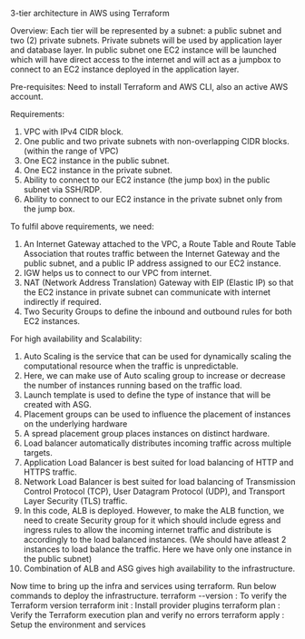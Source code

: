 3-tier architecture in AWS using Terraform
 
Overview:
Each tier will be represented by a subnet: a public subnet and two (2) private subnets. Private subnets will be used by application layer and database layer. In public subnet one EC2 instance will be launched which will have direct access to the internet and will act as a jumpbox to connect to an EC2 instance deployed in the application layer.
 
Pre-requisites:
Need to install Terraform and AWS CLI, also an active AWS account.
 
Requirements:
1.	VPC with IPv4 CIDR block.
2.	One public and two private subnets with non-overlapping CIDR blocks. (within the range of VPC)
3.	One EC2 instance in the public subnet.
4.	One EC2 instance in the private subnet.
5.	Ability to connect to our EC2 instance (the jump box) in the public subnet via SSH/RDP.
6.	Ability to connect to our EC2 instance in the private subnet only from the jump box.
 
To fulfil above requirements, we need:
1.	An Internet Gateway attached to the VPC, a Route Table and Route Table Association that routes traffic between the Internet Gateway and the public subnet, and a public IP address assigned to our EC2 instance.
2.	IGW helps us to connect to our VPC from internet.
3.	NAT (Network Address Translation) Gateway with EIP (Elastic IP) so that the EC2 instance in private subnet can communicate with internet indirectly if required.
4.	Two Security Groups to define the inbound and outbound rules for both EC2 instances.

For high availability and Scalability:
1.	Auto Scaling is the service that can be used for dynamically scaling the computational resource when the traffic is unpredictable. 
2.	Here, we can make use of Auto scaling group to increase or decrease the number of instances running based on the traffic load.
3.	Launch template is used to define the type of instance that will be created with ASG.
4.	Placement groups can be used to influence the placement of instances on the underlying hardware
5.	A spread placement group places instances on distinct hardware. 
6.	Load balancer automatically distributes incoming traffic across multiple targets.
7.	Application Load Balancer is best suited for load balancing of HTTP and HTTPS traffic.
8.	Network Load Balancer is best suited for load balancing of Transmission Control Protocol (TCP), User Datagram Protocol (UDP), and Transport Layer Security (TLS) traffic.
9.	In this code, ALB is deployed. However, to make the ALB function, we need to create Security group for it which should include egress and ingress rules to allow the incoming internet traffic and distribute is accordingly to the load balanced instances. (We should have atleast 2 instances to load balance the traffic. Here we have only one instance in the public subnet)
10.	Combination of ALB and ASG gives high availability to the infrastructure. 

Now time to bring up the infra and services using terraform.
Run below commands to deploy the infrastructure.
terraform --version : To verify the Terraform version
terraform init : Install provider plugins
terraform plan : Verify the Terraform execution plan and verify no errors
terraform apply : Setup the environment and services
